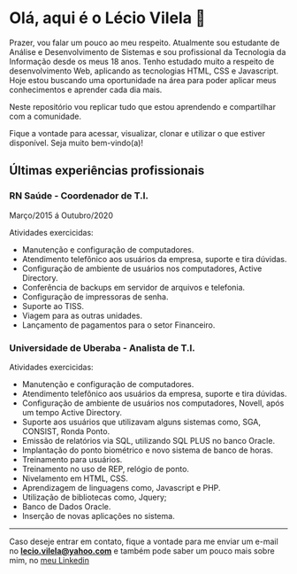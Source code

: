 <!--
**LecioVilela/LecioVilela** is a ✨ _special_ ✨ repository because its `README.md` (this file) appears on your GitHub profile.

Here are some ideas to get you started:

- 🔭 I’m currently working on ...
- 🌱 I’m currently learning ...
- 👯 I’m looking to collaborate on ...
- 🤔 I’m looking for help with ...
- 💬 Ask me about ...
- 📫 How to reach me: ...
- 😄 Pronouns: ...
- ⚡ Fun fact: ...

[seu link](https://www.linkedin.com/in/l%C3%A9cio-vilela/)
# são usadas para determinar titulos, os níveis vão até ######
* itálico 
** negrito
*** negrito e itálico
- criam listas
1 criam listas ordenadas
--- cria uma divisória entre um parágrafo e outro
` código de alguma lingaguem que queira exemplificar `
-->

# Olá, aqui é o Lécio Vilela 👋

Prazer, vou falar um pouco ao meu respeito. Atualmente sou estudante de Análise e Desenvolvimento de Sistemas e sou profissional da Tecnologia da Informação desde os meus 18 anos. Tenho estudado muito a respeito de desenvolvimento Web, aplicando as tecnologias HTML, CSS e Javascript. Hoje estou buscando uma oportunidade na área para poder aplicar meus conhecimentos e aprender cada dia mais.

Neste repositório vou replicar tudo que estou aprendendo e compartilhar com a comunidade.

Fique a vontade para acessar, visualizar, clonar e utilizar o que estiver disponível. Seja muito bem-vindo(a)!

## Últimas experiências profissionais


### RN Saúde - Coordenador de T.I.

Março/2015 á Outubro/2020

Atividades exercicidas:

- Manutenção e configuração de computadores.
- Atendimento telefônico aos usuários da empresa, suporte e tira dúvidas.
- Configuração de ambiente de usuários nos computadores, Active Directory.
- Conferência de backups em servidor de arquivos e telefonia.
- Configuração de impressoras de senha.
- Suporte ao TISS.
- Viagem para as outras unidades.
- Lançamento de pagamentos para o setor Financeiro.

### Universidade de Uberaba - Analista de T.I.

Atividades exercicidas:

- Manutenção e configuração de computadores.
- Atendimento telefônico aos usuários da empresa, suporte e tira dúvidas.
- Configuração de ambiente de usuários nos computadores, Novell, após um tempo Active Directory.
- Suporte aos usuários que utilizavam alguns sistemas como, SGA, CONSIST, Ronda Ponto.
- Emissão de relatórios via SQL, utilizando SQL PLUS no banco Oracle.
- Implantação do ponto biométrico e novo sistema de banco de horas.
- Treinamento para usuários.
- Treinamento no uso de REP, relógio de ponto.
- Nivelamento em HTML, CSS.
- Aprendizagem de linguagens como, Javascript e PHP.
- Utilização de bibliotecas como, Jquery;
- Banco de Dados Oracle.
- Inserção de novas aplicações no sistema.

---
Caso deseje entrar em contato, fique a vontade para me enviar um e-mail no **lecio.vilela@yahoo.com** e também pode saber um pouco mais sobre mim, no [meu Linkedin](https://www.linkedin.com/in/l%C3%A9cio-vilela/)


